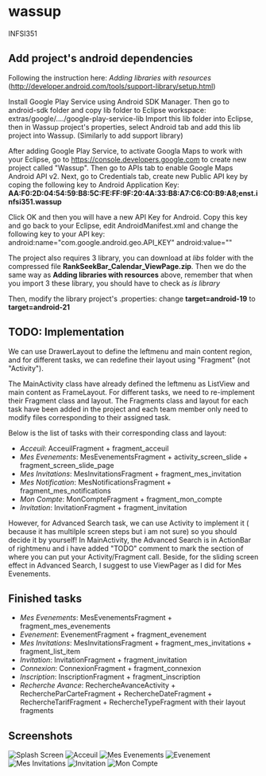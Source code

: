 # wassup
INFSI351

## Add project's android dependencies
Following the instruction here: *Adding libraries with resources* (http://developer.android.com/tools/support-library/setup.html)

Install Google Play Service using Android SDK Manager. Then go to android-sdk folder and copy lib folder to Eclipse workspace: extras/google/..../google-play-service-lib
Import this lib folder into Eclipse, then in Wassup project's properties, select Android tab and add this lib project into Wassup. (Similarly to add support library)

After adding Google Play Service, to activate Googla Maps to work with your Eclipse, go to https://console.developers.google.com to create new project called "Wassup". Then go to APIs tab to enable Google Maps Android API v2. Next, go to Credentials tab, create new Public API key by coping the following key to Android Application Key:
**AA:F0:2D:04:54:59:B8:5C:FE:FF:9F:20:4A:33:B8:A7:C6:C0:B9:A8;enst.infsi351.wassup**

Click OK and then you will have a new API Key for Android.
Copy this key and go back to your Eclipse, edit AndroidManifest.xml and change the following key to your API key:
            android:name="com.google.android.geo.API_KEY"
            android:value="<Your API Key>"
            
The project also requires 3 library, you can download at *libs* folder with the compressed file **RankSeekBar_Calendar_ViewPage.zip**. Then we do the same way as **Adding libraries with resources** above, remember that when you import 3 these library, you should have to check as *is library*               

Then, modify the library project's .properties: change **target=android-19** to **target=android-21**

## TODO: Implementation
We can use DrawerLayout to define the leftmenu and main content region, and for different tasks, we can redefine their layout using "Fragment" (not "Activity"). 

The MainActivity class have already defined the leftmenu as ListView and main content as FrameLayout. For different tasks, we need to re-implement their Fragment class and layout. The Fragments class and layout for each task have been added in the project and each team member only need to modify files corresponding to their assigned task.

Below is the list of tasks with their corresponding class and layout:
- *Acceuil*: AcceuilFragment + fragment_acceuil
- *Mes Evenements*: MesEvenementsFragment + activity_screen_slide + fragment_screen_slide_page
- *Mes Invitations*: MesInvitationsFragment + fragment_mes_invitation
- *Mes Notification*: MesNotificationsFragment + fragment_mes_notifications
- *Mon Compte*: MonCompteFragment + fragment_mon_compte
- *Invitation*: InvitationFragment + fragment_invitation

However, for Advanced Search task, we can use Activity to implement it ( because it has multilple screen steps but i am not sure) so you should decide it by yourself! In MainActivity, the Advanced Search is in ActionBar of rightmenu and i have added "TODO" comment to mark the section of where you can put your Activity/Fragment call. Beside, for the sliding screen effect in Advanced Search, I suggest to use ViewPager as I did for Mes Evenements.

## Finished tasks
- *Mes Evenements*: MesEvenementsFragment + fragment_mes_evenements
- *Evenement*: EvenementFragment + fragment_evenement
- *Mes Invitations*: MesInvitationsFragment + fragment_mes_invitations + fragment_list_item
- *Invitation*: InvitationFragment + fragment_invitation
- *Connexion*: ConnexionFragment + fragment_connexion
- *Inscription*: InscriptionFragment + fragment_inscription
- *Recherche Avance*: RechercheAvanceActivity + RechercheParCarteFragment + RechercheDateFragment + RechercheTarifFragment + RechercheTypeFragment with their layout fragments

## Screenshots
![Splash Screen](https://github.com/tdhman/wassup/blob/master/Screenshots/splash_screen.jpg "Splash Screen")
![Acceuil](https://github.com/tdhman/wassup/blob/master/Screenshots/acceuil.jpg "Acceuil")
![Mes Evenements](https://github.com/tdhman/wassup/blob/master/Screenshots/evenement.jpg "Mes Evenements")
![Evenement](https://github.com/tdhman/wassup/blob/master/Screenshots/mes_evenements.jpg "Evenement")
![Mes Invitations](https://github.com/tdhman/wassup/blob/master/Screenshots/mes_invitations.jpg "Mes Invitations")
![Invitation](https://github.com/tdhman/wassup/blob/master/Screenshots/invitation.jpg "Invitation")
![Mon Compte](https://github.com/tdhman/wassup/blob/master/Screenshots/mon_compte.jpg "Mon Compte")
